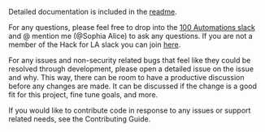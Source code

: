 Detailed documentation is included in the [readme](https://github.com/100Automations/github-actions/blob/master/README.md).

For any questions, please feel free to drop into the [100 Automations slack](https://hackforla.slack.com/archives/C018S5TCQE7) and @ mention me (@Sophia Alice) to ask any questions. If you are not a member of the Hack for LA slack you can join [here](https://hackforla.org/slack).

For any issues and non-security related bugs that feel like they could be resolved through development, please open a detailed issue on the issue and why. This way, there can be room to have a productive discussion before any changes are made. It can be discussed if the change is a good fit for this project, fine tune goals, and more.

If you would like to contribute code in response to any issues or support related needs, see the Contributing Guide.
